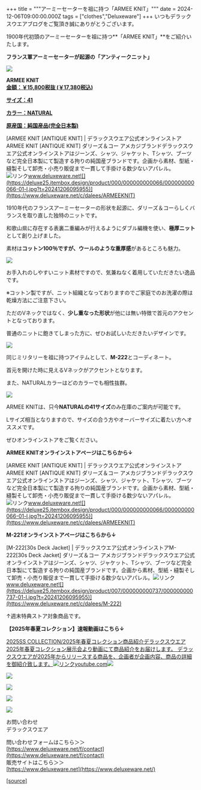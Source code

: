 +++
title = """アーミーセーターを祖に持つ「ARMEE KNIT」"""
date = 2024-12-06T09:00:00.000Z
tags = ["clothes","Deluxeware"]
+++
いつもデラックスウエアブログをご覧頂き誠にありがとうございます。

1900年代初頭のアーミーセーターを祖に持つ**「ARMEE KNIT」**をご紹介いたします。

**フランス軍アーミーセーターが起源の「アンティークニット」**

[![](https://stat.ameba.jp/user_images/20241206/16/deluxeware/99/99/j/o0800100015518395037.jpg)](https://stat.ameba.jp/user_images/20241206/16/deluxeware/99/99/j/o0800100015518395037.jpg)

**ARMEE KNIT**  
**[金額：￥15,800税抜 (￥17,380税込)](https://www.deluxeware.net/c/dalees/ARMEEKNIT)**

**[サイズ：41](https://www.deluxeware.net/c/dalees/ARMEEKNIT)**

**[カラー：NATURAL](https://www.deluxeware.net/c/dalees/ARMEEKNIT)**

**[原産国：純国産品(完全日本製)](https://www.deluxeware.net/c/dalees/ARMEEKNIT)**

[ARMEE KNIT \[ANTIQUE KNIT\] | デラックスウエア公式オンラインストアARMEE KNIT \[ANTIQUE KNIT\] ダリーズ＆コー アメカジブランドデラックスウエア公式オンラインストアはジーンズ、シャツ、ジャケット、Tシャツ、ブーツなど完全日本製にて製造する拘りの純国産ブランドです。企画から素材、型紙・縫製そして卸売・小売り販促まで一貫して手掛ける数少ないアパレル。![リンク](https://c.stat100.ameba.jp/ameblo/symbols/v3.20.0/svg/gray/editor_link.svg)www.deluxeware.net![](https://deluxe25.itembox.design/product/000/000000000066/000000000066-01-l.jpg?t=20241206095955)](https://www.deluxeware.net/c/dalees/ARMEEKNIT)

1910年代のフランスアーミーセーターの形状を起源に、ダリーズ＆コーらしくバランスを取り直した独特のニットです。

和歌山県に存在する表裏二重編みが行えるようにダブル編機を使い、**極厚ニット**として創り上げました。

素材は**コットン100％ですが、ウールのような重厚感**があるところも魅力。

[![](https://stat.ameba.jp/user_images/20241206/16/deluxeware/9a/89/j/o0800100015518395049.jpg)](https://stat.ameba.jp/user_images/20241206/16/deluxeware/9a/89/j/o0800100015518395049.jpg)

お手入れのしやすいニット素材ですので、気兼ねなく着用していただきたい逸品です。

※コットン製ですが、ニット組織となっておりますのでご家庭でのお洗濯の際は乾燥方法にご注意下さい。

ただのVネックではなく、**少し重なった形状**が他には無い特徴で首元のアクセントとなっております。

普通のニットに飽きてしまった方に、ぜひお試しいただきたいデザインです。

[![](https://stat.ameba.jp/user_images/20241206/16/deluxeware/0a/f6/j/o0800100015518395043.jpg)](https://stat.ameba.jp/user_images/20241206/16/deluxeware/0a/f6/j/o0800100015518395043.jpg)

同じミリタリーを祖に持つアイテムとして、**M-222**とコーディネート。

首元を開けた時に見えるVネックがアクセントとなります。

また、NATURALカラーはどのカラーでも相性抜群。

[![](https://stat.ameba.jp/user_images/20241206/16/deluxeware/6b/08/j/o0800100015518395052.jpg)](https://stat.ameba.jp/user_images/20241206/16/deluxeware/6b/08/j/o0800100015518395052.jpg)

ARMEE KNITは、只今**NATURALの41サイズ**のみ在庫のご案内が可能です。

Lサイズ相当となりますので、サイズの合う方やオーバーサイズに着たい方へオススメです。

ぜひオンラインストアをご覧ください。

**ARMEE KNITオンラインストアページはこちらから↓**

[ARMEE KNIT \[ANTIQUE KNIT\] | デラックスウエア公式オンラインストアARMEE KNIT \[ANTIQUE KNIT\] ダリーズ＆コー アメカジブランドデラックスウエア公式オンラインストアはジーンズ、シャツ、ジャケット、Tシャツ、ブーツなど完全日本製にて製造する拘りの純国産ブランドです。企画から素材、型紙・縫製そして卸売・小売り販促まで一貫して手掛ける数少ないアパレル。![リンク](https://c.stat100.ameba.jp/ameblo/symbols/v3.20.0/svg/gray/editor_link.svg)www.deluxeware.net![](https://deluxe25.itembox.design/product/000/000000000066/000000000066-01-l.jpg?t=20241206095955)](https://www.deluxeware.net/c/dalees/ARMEEKNIT)

**M-221オンラインストアページはこちらから↓**

[M-222\[30s Deck Jacket\] | デラックスウエア公式オンラインストアM-222\[30s Deck Jacket\] ダリーズ＆コー アメカジブランドデラックスウエア公式オンラインストアはジーンズ、シャツ、ジャケット、Tシャツ、ブーツなど完全日本製にて製造する拘りの純国産ブランドです。企画から素材、型紙・縫製そして卸売・小売り販促まで一貫して手掛ける数少ないアパレル。![リンク](https://c.stat100.ameba.jp/ameblo/symbols/v3.20.0/svg/gray/editor_link.svg)www.deluxeware.net![](https://deluxe25.itembox.design/product/007/000000000737/000000000737-01-l.jpg?t=20241206095955)](https://www.deluxeware.net/c/dalees/M-222)

↑週末特典ストア対象商品です。

**【2025年春夏コレクション】速報動画はこちら↓**

[2025SS COLLECTION/2025年春夏コレクション商品紹介デラックスウエア2025年春夏コレクション展示会より動画にて商品紹介をお届けします。 デラックスウエアが2025年からリリースする商品を、企画者が企画内容、商品の詳細を御紹介致します。![リンク](https://c.stat100.ameba.jp/ameblo/symbols/v3.20.0/svg/gray/editor_link.svg)youtube.com![](https://i.ytimg.com/vi/A71qJSd2lh4/hqdefault.jpg?sqp=-oaymwEXCOADEI4CSFryq4qpAwkIARUAAIhCGAE=&rs=AOn4CLAjvDtZHCLmch_wfz5qqtOMUoi28A&days_since_epoch=20063)](https://youtube.com/playlist?list=PLmcuUjZ67rhnclr762_W-zDg7FyyrNvqF&si=J7jaNrhh5jXDkGdz)

[![](https://stat.ameba.jp/user_images/20241116/16/deluxeware/4a/05/j/o1200050015510661447.jpg?caw=800)](https://www.deluxeware.net/c/deluxeware/D-26)

[![](https://stat.ameba.jp/user_images/20240315/15/deluxeware/04/7f/j/o0800026015413271803.jpg?caw=800)](https://www.instagram.com/deluxeware/?hl=ja)

[![](https://stat.ameba.jp/user_images/20220415/12/deluxeware/3b/ce/j/o0800026015103175481.jpg?caw=800)](https://www.deluxeware.net/f/headstore)

[![](https://stat.ameba.jp/user_images/20220415/12/deluxeware/d7/c6/j/o0800026015103175487.jpg?caw=800)](https://www.deluxeware.net/)

お問い合わせ  
デラックスウエア

問い合わせフォームはこちら＞＞  
[https://www.deluxeware.net/f/contact](https://www.deluxeware.net/f/contact)  
販売サイトはこちら＞＞  
[https://www.deluxeware.net](https://www.deluxeware.net/)

[[source]](https://ameblo.jp/deluxeware/entry-12877677913.html)
